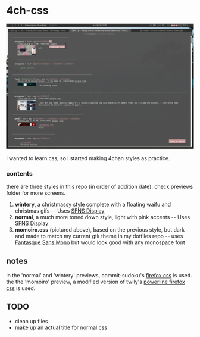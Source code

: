 # 4ch-css

![preview](https://raw.githubusercontent.com/jastronaut/4ch-css/master/previews/momoiro_dark.png)

i wanted to learn css, so i started making 4chan styles as practice.

### contents

there are three  styles in this repo (in order of addition date). check previews folder for more screens.

1. **wintery**, a christmassy style complete with a floating waifu and christmas gifs -- Uses [SFNS Display](https://github.com/supermarin/YosemiteSanFranciscoFont)
2. **normal**, a much more toned down style, light with pink accents -- Uses [SFNS Display](https://github.com/supermarin/YosemiteSanFranciscoFont)
3. **momoiro.css** (pictured above), based on the previous style, but dark and made to match my current gtk theme in my dotfiles repo -- uses [Fantasque Sans Mono](https://github.com/belluzj/fantasque-sans) but would look good with any monospace font

## notes

in the 'normal' and 'wintery' previews, commit-sudoku's [firefox css](https://github.com/commit-sudoku/firefox-css/) is used. the the 'momoiro' preview, a modified version of twily's [powerline firefox css](https://userstyles.org/styles/102262/twily-s-powerline-firefox-css) is used.

## TODO

- clean up files
- make up an actual title for normal.css
